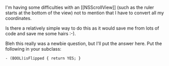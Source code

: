 I'm having some difficulties with an [[NSScrollView]] (such as the ruler starts at the bottom of the view) not to mention that I have to convert all my coordinates.

Is there a relatively simple way to do this as it would save me from lots of code and save me some hairs :-).

Bleh this really was a newbie question, but I'll put the answer here. Put the following in your subclass:

<code>- (BOOL)isFlipped
{
	return YES;
}</code>
